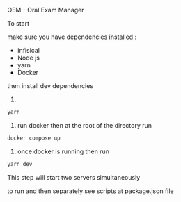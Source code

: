 OEM - Oral Exam Manager

To start&#x20;

make sure you have dependencies installed :&#x20;

* infisical 
* Node js
* yarn 
* Docker

then install dev dependencies&#x20;

1.

```txt
yarn
```

1. run docker then at the root of the directory run 

```txt
docker compose up
```

1. once docker is running then run 

```txt
yarn dev
```

This step will start two servers simultaneously&#x20;

to run and then separately see scripts at package.json file&#x20;